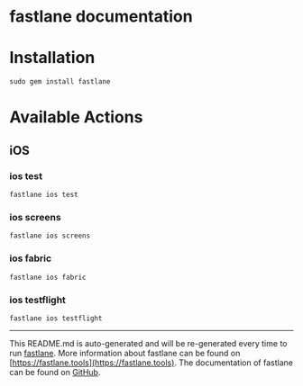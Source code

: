 fastlane documentation
================
# Installation
```
sudo gem install fastlane
```
# Available Actions
## iOS
### ios test
```
fastlane ios test
```

### ios screens
```
fastlane ios screens
```

### ios fabric
```
fastlane ios fabric
```

### ios testflight
```
fastlane ios testflight
```


----

This README.md is auto-generated and will be re-generated every time to run [fastlane](https://fastlane.tools).
More information about fastlane can be found on [https://fastlane.tools](https://fastlane.tools).
The documentation of fastlane can be found on [GitHub](https://github.com/fastlane/fastlane/tree/master/fastlane).